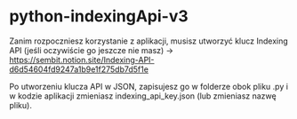 # python-indexingApi-v3
Zanim rozpoczniesz korzystanie z aplikacji, musisz utworzyć klucz Indexing API (jeśli oczywiście go jeszcze nie masz) -> https://sembit.notion.site/Indexing-API-d6d54604fd9247a1b9e1f275db7d5f1e 

Po utworzeniu klucza API w JSON, zapisujesz go w folderze obok pliku .py i w kodzie aplikacji zmieniasz indexing_api_key.json (lub zmieniasz nazwę pliku).

